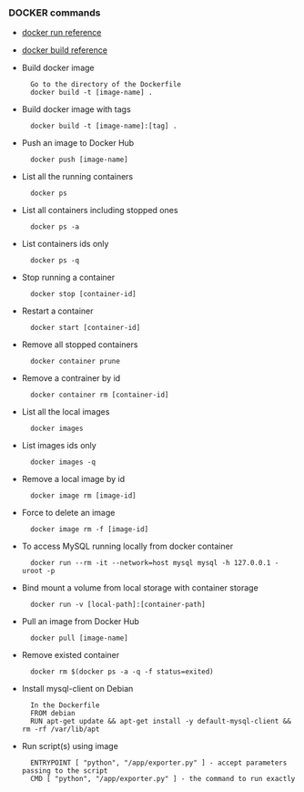 ### DOCKER commands

* [docker run reference](https://docs.docker.com/engine/reference/run/)

* [docker build reference](https://docs.docker.com/engine/reference/builder/)

* Build docker image

        Go to the directory of the Dockerfile
        docker build -t [image-name] .

* Build docker image with tags

        docker build -t [image-name]:[tag] .

* Push an image to Docker Hub

        docker push [image-name]

* List all the running containers

        docker ps

* List all containers including stopped ones

        docker ps -a

* List containers ids only

        docker ps -q

* Stop running a container

        docker stop [container-id]

* Restart a container

        docker start [container-id]

* Remove all stopped containers

        docker container prune

* Remove a contrainer by id

        docker container rm [container-id]

* List all the local images

        docker images

* List images ids only

        docker images -q

* Remove a local image by id

        docker image rm [image-id]

* Force to delete an image

        docker image rm -f [image-id]

* To access MySQL running locally from docker container

        docker run --rm -it --network=host mysql mysql -h 127.0.0.1 -uroot -p

* Bind mount a volume from local storage with container storage

        docker run -v [local-path]:[container-path]

* Pull an image from Docker Hub

        docker pull [image-name]

* Remove existed container

        docker rm $(docker ps -a -q -f status=exited)

* Install mysql-client on Debian

        In the Dockerfile
        FROM debian
        RUN apt-get update && apt-get install -y default-mysql-client && rm -rf /var/lib/apt

* Run script(s) using image

        ENTRYPOINT [ "python", "/app/exporter.py" ] - accept parameters passing to the script
        CMD [ "python", "/app/exporter.py" ] - the command to run exactly